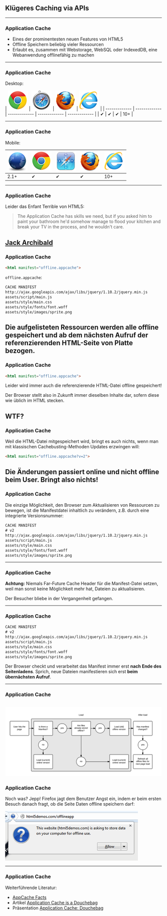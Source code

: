 ## Klügeres Caching via APIs
---
### Application Cache

* Eines der prominentesten neuen Features von HTML5
* Offline Speichern beliebig vieler Ressourcen
* Erlaubt es, zusammen mit Webstorage, WebSQL oder IndexedDB, eine Webanwendung offlinefähig zu machen
---
### Application Cache

Desktop:

| ![Chrome](images/browserlogos/chrome.png) | ![Safari](images/browserlogos/safari.png) | ![Firefox](images/browserlogos/firefox.png) | ![IE](images/browserlogos/ie.png) |
| ------------- | ------------- | ------------- | ------------- | ------------- |
| &#10004; | &#10004; | &#10004; | 10+ |

---
### Application Cache

Mobile:

| ![Chrome](images/browserlogos/android.png) | ![Chrome](images/browserlogos/chrome.png) | ![Safari](images/browserlogos/ios.png) | ![Firefox](images/browserlogos/firefox.png) | ![IE](images/browserlogos/ie.png) |
| ------------- | ------------- | ------------- | ------------- | ------------- |
| 2.1+ | &#10004; | &#10004; | &#10004; | 10+ |

---
### Application Cache

Leider das Enfant Terrible von HTML5:

> The Application Cache has skills we need, but if you asked him to paint your bathroom he'd somehow manage to flood your kitchen and break your TV in the process, and he wouldn't care.

[Jack Archibald](http://alistapart.com/article/application-cache-is-a-douchebag)
---
### Application Cache

```html
<html manifest="offline.appcache">
```

`offline.appcache`:

```
CACHE MANIFEST
http://ajax.googleapis.com/ajax/libs/jquery/1.10.2/jquery.min.js
assets/script/main.js
assets/style/main.css
assets/style/fonts/font.woff
assets/style/images/sprite.png
```

Die aufgelisteten Ressourcen werden alle offline gespeichert und ab dem nächsten Aufruf der referenzierenden HTML-Seite von Platte bezogen.
---
### Application Cache

```html
<html manifest="offline.appcache">
```

Leider wird immer auch die referenzierende HTML-Datei offline gespeichert!

Der Browser stellt also in Zukunft immer dieselben Inhalte dar, sofern diese wie üblich im HTML stecken.

**WTF?**
---
### Application Cache

Weil die HTML-Datei mitgespeichert wird, bringt es auch nichts, wenn man mit klassischen Cachebusting-Methoden Updates erzwingen will:

```html
<html manifest="offline.appcache?v=2">
```

Die Änderungen passiert online und nicht offline beim User. Bringt also nichts!
---
### Application Cache

Die einzige Möglichkeit, den Browser zum Aktualisieren von Ressourcen zu bewegen, ist die Manifestdatei inhaltlich zu verändern, z.B. durch eine integrierte Versionsnummer:

```
CACHE MANIFEST
# v2
http://ajax.googleapis.com/ajax/libs/jquery/1.10.2/jquery.min.js
assets/script/main.js
assets/style/main.css
assets/style/fonts/font.woff
assets/style/images/sprite.png
```

---
### Application Cache

**Achtung:** Niemals Far-Future Cache Header für die Manifest-Datei setzen, weil man sonst keine Möglichkeit mehr hat, Dateien zu aktualisieren.

Der Besucher bliebe in der Vergangenheit gefangen.

---
### Application Cache

```
CACHE MANIFEST
# v2
http://ajax.googleapis.com/ajax/libs/jquery/1.10.2/jquery.min.js
assets/script/main.js
assets/style/main.css
assets/style/fonts/font.woff
assets/style/images/sprite.png
```

Der Browser checkt und verarbeitet das Manifest immer erst **nach Ende des Seitenladens**. Sprich, neue Dateien manifestieren sich erst **beim übernächsten Aufruf**.

---
### Application Cache

![HTML5 AppCache Update Behavior](images/HTML5%20AppCache%20Update%20Behavior.png)
---
### Application Cache

Noch was? Jepp! Firefox jagt dem Benutzer Angst ein, indem er beim ersten Besuch danach fragt, ob die Seite Daten offline speichern darf:

![Firefox Sicherheitsabfrage](images/firefox-appcache.png)

---
### Application Cache

Weiterführende Literatur:

* [AppCache Facts](http://appcachefacts.info/)
* Artikel [Application Cache is a Douchebag](http://alistapart.com/article/application-cache-is-a-douchebag)
* Präsentation [Application Cache: Douchebag](https://speakerdeck.com/jaffathecake/application-cache-douchebag)